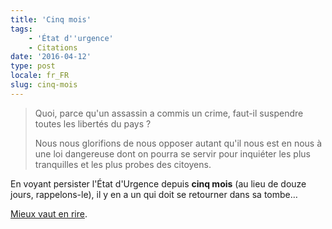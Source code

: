```yaml
---
title: 'Cinq mois'
tags:
    - 'État d''urgence'
    - Citations
date: '2016-04-12'
type: post
locale: fr_FR
slug: cinq-mois
---
```


> Quoi, parce qu'un assassin a commis un crime, faut-il suspendre toutes les libertés du pays ?
>
> Nous nous glorifions de nous opposer autant qu'il nous est en nous à une loi dangereuse dont on pourra se servir pour inquiéter les plus tranquilles et les plus probes des citoyens.

En voyant persister l'État d'Urgence depuis **cinq mois** (au lieu de douze jours, rappelons-le), il y en a un qui doit se retourner dans sa tombe…

[Mieux vaut en rire](https://unodieuxconnard.com/2014/09/14/what-would-jaures-do/).
